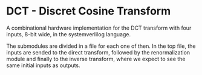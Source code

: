 # DCT - Discret Cosine Transform
A combinational hardware implementation for the DCT transform with four inputs, 8-bit wide, in the systemverlilog language.

The submodules are divided in a file for each one of then. In the top file, the inputs are sended to the direct transform, followed by the renormalization module and finally to the inverse transform, where we expect to see the same initial inputs as outputs.
